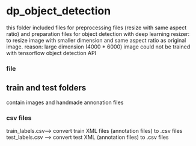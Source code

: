 # dp_object_detection
this folder included files for preprocessing files (resize with same aspect ratio) and preparation files for object detection with deep learning 
resizer: to resize image with smaller dimension and same aspect ratio as original image.
reason: large dimension (4000 * 6000) image could not be trained with tensorflow object detection API 
### file ####
## train and test folders 
contain images and handmade annonation files
### csv files ###
train_labels.csv--> convert train XML files (annotation files) to .csv files
test_labels.csv --> convert test XML (annotation files) to .csv files
